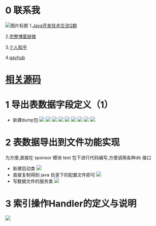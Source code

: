 # 0 联系我
![](http://upload-images.jianshu.io/upload_images/4685968-6a8b28d2fd95e8b7?imageMogr2/auto-orient/strip%7CimageView2/2/w/1240 "图片标题") 
1.[Java开发技术交流Q群](https://jq.qq.com/?_wv=1027&k=5UB4P1T)

2.[完整博客链接](https://blog.csdn.net/qq_33589510)

3.[个人知乎](http://www.zhihu.com/people/shi-shu-sheng-)

4.[gayhub](https://github.com/Wasabi1234)

# [相关源码](https://github.com/Wasabi1234/JavaEdge-Ad-Spring-Cloud)

# 1 导出表数据字段定义（1）
- 新建dump包
![](https://upload-images.jianshu.io/upload_images/4685968-5d02476488c1ab83.png?imageMogr2/auto-orient/strip%7CimageView2/2/w/1240)
![](https://upload-images.jianshu.io/upload_images/4685968-c8e00ce281aacc70.png?imageMogr2/auto-orient/strip%7CimageView2/2/w/1240)
![](https://upload-images.jianshu.io/upload_images/4685968-508d2e57dd89ce52.png?imageMogr2/auto-orient/strip%7CimageView2/2/w/1240)
![](https://upload-images.jianshu.io/upload_images/4685968-7d3e737d50db892a.png?imageMogr2/auto-orient/strip%7CimageView2/2/w/1240)
![](https://upload-images.jianshu.io/upload_images/4685968-bfb0c9a2c6b807d5.png?imageMogr2/auto-orient/strip%7CimageView2/2/w/1240)
![](https://upload-images.jianshu.io/upload_images/4685968-c979770a9090d792.png?imageMogr2/auto-orient/strip%7CimageView2/2/w/1240)
![](https://upload-images.jianshu.io/upload_images/4685968-e44b5eb7d6e6d079.png?imageMogr2/auto-orient/strip%7CimageView2/2/w/1240)
![](https://upload-images.jianshu.io/upload_images/4685968-7c880fa6af16b74c.png?imageMogr2/auto-orient/strip%7CimageView2/2/w/1240)
![](https://upload-images.jianshu.io/upload_images/4685968-5d2db5a11101f5f5.png?imageMogr2/auto-orient/strip%7CimageView2/2/w/1240)

# 2 表数据导出到文件功能实现
为方便,直接在 sponsor 模块 test 包下进行代码编写,方便调用各种db 接口
- 新建启动类
![](https://upload-images.jianshu.io/upload_images/4685968-ad46c6e7b96ccd29.png?imageMogr2/auto-orient/strip%7CimageView2/2/w/1240)
- 直接复制得到 java 目录下的配置文件即可
![](https://upload-images.jianshu.io/upload_images/4685968-c2b686471e5ba4a3.png?imageMogr2/auto-orient/strip%7CimageView2/2/w/1240)
- 写数据文件的服务类
![](https://upload-images.jianshu.io/upload_images/4685968-faac1a040a19b2d0.png?imageMogr2/auto-orient/strip%7CimageView2/2/w/1240)

# 3 索引操作Handler的定义与说明
![](https://upload-images.jianshu.io/upload_images/4685968-420f1a56fe3292ea.png?imageMogr2/auto-orient/strip%7CimageView2/2/w/1240)
